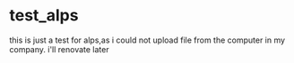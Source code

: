 test_alps
=========

this is just a test for alps,as i could not upload file from the computer in my company. i'll renovate later
